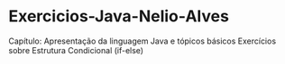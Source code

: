 # Exercicios-Java-Nelio-Alves
Capítulo: Apresentação da linguagem Java e tópicos básicos  Exercícios sobre Estrutura Condicional (if-else)
